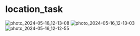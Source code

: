 # location_task

![photo_2024-05-16_12-13-08](https://github.com/XushnudbekTursunboyev/location_task/assets/86800818/facb51e1-97fa-4c64-9a1f-2ad23661d115)
![photo_2024-05-16_12-13-03](https://github.com/XushnudbekTursunboyev/location_task/assets/86800818/ff29df95-ac3f-47d3-9d9d-2555b6b8b55f)
![photo_2024-05-16_12-12-55](https://github.com/XushnudbekTursunboyev/location_task/assets/86800818/e51cf5be-280f-47c1-8eb8-bd58fafda36c)

